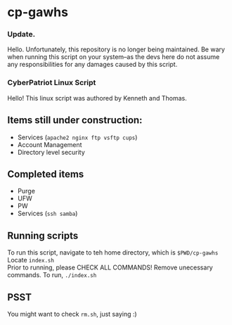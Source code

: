 # cp-gawhs
### Update. 
Hello. Unfortunately, this repository is no longer being maintained. Be wary when running this script on your system–as the devs here do not assume any responsibilities for any damages caused by this script. 

### CyberPatriot Linux Script

Hello! This linux script was authored by Kenneth and Thomas.

## Items still under construction:  
- Services (`apache2 nginx ftp vsftp cups`)  
- Account Management  
- Directory level security  
  
## Completed items
- Purge
- UFW
- PW
- Services (`ssh samba`)  

## Running scripts  
To run this script, navigate to teh home directory, which is `$PWD/cp-gawhs`  
Locate `index.sh`  
Prior to running, please CHECK ALL COMMANDS! Remove unecessary commands. 
To run, `./index.sh`  
## PSST  
You might want to check `rm.sh`, just saying :)
